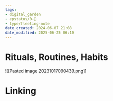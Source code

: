 ```yaml
---
tags: 
- digital_garden
- epstatus/0-🌰
- type/fleeting-note
date_created: 2024-06-07 21:08
date_modified: 2025-06-25 06:10
---
```

# Rituals, Routines, Habits

![[Pasted image 20231017090439.png]]

# Linking